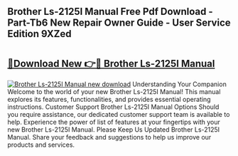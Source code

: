 ## Brother Ls-2125I Manual Free Pdf Download - Part-Tb6 New Repair Owner Guide - User Service Edition 9XZed

# <h2><a href="http://bc25185.oget.top/?id=Brother+Ls-2125I+Manual">🔗Download New 👉🔴 Brother Ls-2125I Manual</a></h2>

[![Brother Ls-2125I Manual new download](https://i.imgur.com/5g1atiW.png)](http://bc25185.oget.top/?id=Brother+Ls-2125I+Manual)
Understanding Your Companion Welcome to the world of your new Brother Ls-2125I Manual! This manual explores its features, functionalities, and provides essential operating instructions. Customer Support Brother Ls-2125I Manual Options Should you require assistance, our dedicated customer support team is available to help. Experience the power of list of features at your fingertips with your new Brother Ls-2125I Manual. Please Keep Us Updated Brother Ls-2125I Manual. Share your feedback and suggestions to help us improve our products and services.

